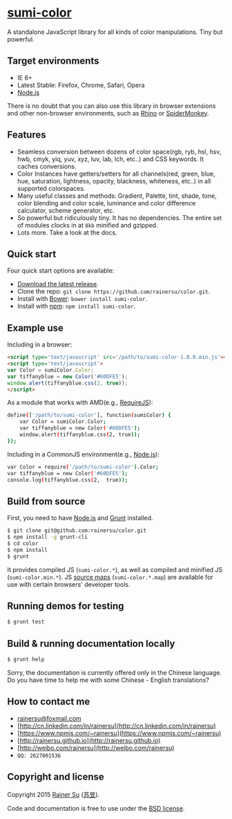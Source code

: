 # [sumi-color](https://www.npmjs.com/package/sumi-color)
A standalone JavaScript library for all kinds of color manipulations. Tiny but powerful. 


Target environments
-------------------

- IE 6+
- Latest Stable: Firefox, Chrome, Safari, Opera
- [Node.js](https://nodejs.org/)

There is no doubt that you can also use this library in browser extensions and other non-browser environments, such as [Rhino](https://github.com/mozilla/rhino) or [SpiderMonkey](https://developer.mozilla.org/en-US/docs/Mozilla/Projects/SpiderMonkey?redirectlocale=en-US&redirectslug=SpiderMonkey).

Features
--------

- Seamless conversion between dozens of color space(rgb, ryb, hsl, hsv, hwb, cmyk, yiq, yuv, xyz, luv, lab, lch, etc..) and CSS keywords. It caches conversions.
- Color Instances have getters/setters for all channels(red, green, blue, hue, saturation, lightness, opacity, blackness, whiteness, etc..) in all supported colorspaces. 
- Many useful classes and methods: Gradient, Palette, tint, shade, tone, color blending and color scale, luminance and color difference calculator, scheme generator, etc.
- So powerful but ridiculously tiny. It has no dependencies. The entire set of modules clocks in at ` 8kb ` minified and gzipped. 
- Lots more. Take a look at the docs.

Quick start
-----------

Four quick start options are available:

- [Download the latest release](https://github.com/rainersu/color/archive/v1.0.0.zip).
- Clone the repo: `git clone https://github.com/rainersu/color.git`.
- Install with [Bower](http://bower.io): `bower install sumi-color`.
- Install with [npm](https://www.npmjs.com): `npm install sumi-color`.

Example use
-----------

Including in a browser:

```html
<script type='text/javascript' src='/path/to/sumi-color-1.0.0.min.js'></script>
<script type='text/javascript'>
var Color = sumiColor.Color;
var tiffanyblue = new Color('#60DFE5');
window.alert(tiffanyblue.css(2, true));
</script>
```

As a module that works with AMD(e.g., [RequireJS](http://requirejs.org/)):

```bash
define(['/path/to/sumi-color'], function(sumiColor) {
    var Color = sumiColor.Color;
    var tiffanyblue = new Color('#60DFE5');
    window.alert(tiffanyblue.css(2, true));
});
```

Including in a CommonJS environment(e.g., [Node.js](https://nodejs.org/)):

```bash
var Color = require('/path/to/sumi-color').Color;
var tiffanyblue = new Color('#60DFE5');
console.log(tiffanyblue.css(2,  true));
```

Build from source
-----------------

First, you need to have [Node.js](https://nodejs.org/) and [Grunt](http://gruntjs.com/) installed.

```bash
$ git clone git@github.com:rainersu/color.git
$ npm install -g grunt-cli
$ cd color
$ npm install
$ grunt
```

It provides compiled JS (`sumi-color.*`), as well as compiled and minified JS (`sumi-color.min.*`). JS [source maps](https://developers.google.com/chrome-developer-tools/docs/css-preprocessors) (`sumi-color.*.map`) are available for use with certain browsers' developer tools.

Running demos for testing
-------------------------

```bash
$ grunt test
```

Build & running documentation locally
-------------------------------------

```bash
$ grunt help
```

Sorry, the documentation is currently offered only in the Chinese language. Do you have time to help me with some Chinese - English translations?

How to contact me
-----------------

- [rainersu@foxmail.com](mailto:rainersu@foxmail.com)
- [http://cn.linkedin.com/in/rainersu](http://cn.linkedin.com/in/rainersu)
- [https://www.npmjs.com/~rainersu](https://www.npmjs.com/~rainersu)
- [http://rainersu.github.io](http://rainersu.github.io)
- [http://weibo.com/rainersu](http://weibo.com/rainersu)
- ``QQ: 2627001536``

Copyright and license
---------------------

Copyright 2015 [Rainer Su](mailto:rainersu@foxmail.com) ([苏昱](http://cn.linkedin.com/in/rainersu)).

Code and documentation is free to use under the [BSD license](https://github.com/rainersu/color/blob/master/LICENSE.md).
